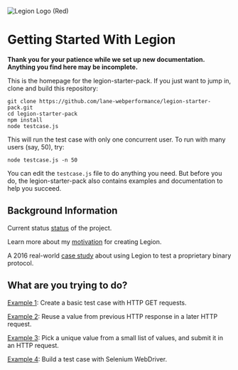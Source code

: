 
![Legion Logo (Red)](./logo-red.png "Legion Framework")

Getting Started With Legion
===========================

**Thank you for your patience while we set up new documentation. Anything you
find here may be incomplete.**

This is the homepage for the legion-starter-pack. If you just want to jump in,
clone and build this repository:

	git clone https://github.com/lane-webperformance/legion-starter-pack.git
	cd legion-starter-pack
	npm install
	node testcase.js

This will run the test case with only one concurrent user. To run with many
users (say, 50), try:

	node testcase.js -n 50

You can edit the `testcase.js` file to do anything you need. But before you do,
the legion-starter-pack also contains examples and documentation to help you
succeed.

Background Information
----------------------

Current status [status](./status.md) of the project.

Learn more about my [motivation](./motivation.md) for creating Legion.

A 2016 real-world [case study](./case_study.md) about using Legion to test a
proprietary binary protocol.

What are you trying to do?
--------------------------

[Example 1](./generated/001_simple.js.html): Create a basic test case with HTTP GET requests.

[Example 2](./generated/002_ticket.js.html): Reuse a value from previous HTTP response in a later HTTP request.

[Example 3](./generated/003_login_dataset.js.html): Pick a unique value from a small list of values, and submit it in an HTTP request.

[Example 4](./generated/004_selenium_webdriver.js.html): Build a test case with Selenium WebDriver.

